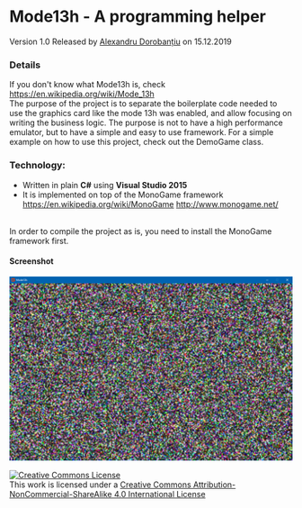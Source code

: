 Mode13h - A programming helper
===================================
Version 1.0 Released by [Alexandru Dorobanțiu](http://alex.dorobantiu.ro) on 15.12.2019

### Details
If you don't know what Mode13h is, check https://en.wikipedia.org/wiki/Mode_13h
<br />
The purpose of the project is to separate the boilerplate code needed to use the graphics card like the mode 13h was enabled, and allow focusing on writing the business logic.
The purpose is not to have a high performance emulator, but to have a simple and easy to use framework.
For a simple example on how to use this project, check out the DemoGame class.


### Technology:
 - Written in plain **C#** using **Visual Studio 2015**
 - It is implemented on top of the MonoGame framework https://en.wikipedia.org/wiki/MonoGame http://www.monogame.net/
<br />
In order to compile the project as is, you need to install the MonoGame framework first.

#### Screenshot
![Mode13h Screenshot](mode13h_printscreen.png)
 
 
[![Creative Commons License](https://i.creativecommons.org/l/by-nc-sa/4.0/88x31.png)][CreativeCommonsLicence]
<br />
This work is licensed under a [Creative Commons Attribution-NonCommercial-ShareAlike 4.0 International License][CreativeCommonsLicence]

[CreativeCommonsLicence]: http://creativecommons.org/licenses/by-nc-sa/4.0/
